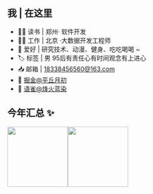 ## 我 | 在这里

- 👨‍🎓 读书 | 郑州· 软件开发 
- 👨‍💻 工作 | 北京 ·大数据开发工程师
- 🎃 爱好 | 研究技术、动漫、健身、吃吃喝喝 ~ 
- 🏷️ 标签 | 男 95后有责任心有时间观念有上进心
- 📥 邮箱 | 18338456560@163.com 
- 💫 [掘金@平丘月初](https://juejin.cn/user/3703602106088413/posts)
- 💫 [语雀@烽火蓝染](https://www.yuque.com/chuxinle)

## 今年汇总 ✨

<img align="" height="137px" src="https://github-readme-stats.vercel.app/api?username=liyupi&hide_title=true&hide_border=true&show_icons=true&include_all_commits=true&line_height=21&bg_color=0,EC6C6C,FFD479,FFFC79,73FA79&theme=graywhite&locale=cn" /><img align="" height="137px" src="https://github-readme-stats.vercel.app/api/top-langs/?username=liyupi&hide_title=true&hide_border=true&layout=compact&bg_color=0,73FA79,73FDFF,D783FF&theme=graywhite&locale=cn" />
